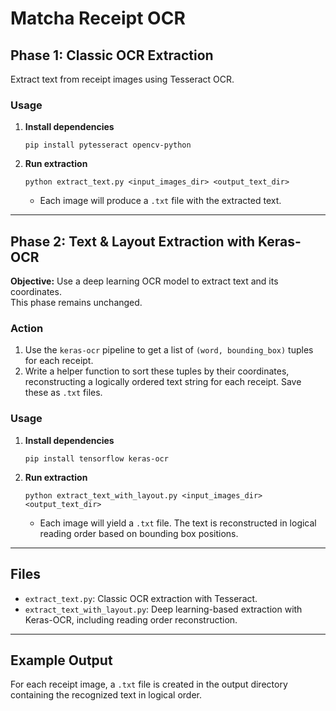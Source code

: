 # Matcha Receipt OCR

## Phase 1: Classic OCR Extraction

Extract text from receipt images using Tesseract OCR.

### Usage

1. **Install dependencies**
    ```
    pip install pytesseract opencv-python
    ```
2. **Run extraction**
    ```
    python extract_text.py <input_images_dir> <output_text_dir>
    ```
    - Each image will produce a `.txt` file with the extracted text.

---

## Phase 2: Text & Layout Extraction with Keras-OCR

**Objective:** Use a deep learning OCR model to extract text and its coordinates.  
This phase remains unchanged.

### Action

1. Use the `keras-ocr` pipeline to get a list of `(word, bounding_box)` tuples for each receipt.
2. Write a helper function to sort these tuples by their coordinates, reconstructing a logically ordered text string for each receipt. Save these as `.txt` files.

### Usage

1. **Install dependencies**
    ```
    pip install tensorflow keras-ocr
    ```
2. **Run extraction**
    ```
    python extract_text_with_layout.py <input_images_dir> <output_text_dir>
    ```
    - Each image will yield a `.txt` file. The text is reconstructed in logical reading order based on bounding box positions.

---

## Files

- `extract_text.py`: Classic OCR extraction with Tesseract.
- `extract_text_with_layout.py`: Deep learning-based extraction with Keras-OCR, including reading order reconstruction.

---

## Example Output

For each receipt image, a `.txt` file is created in the output directory containing the recognized text in logical order.